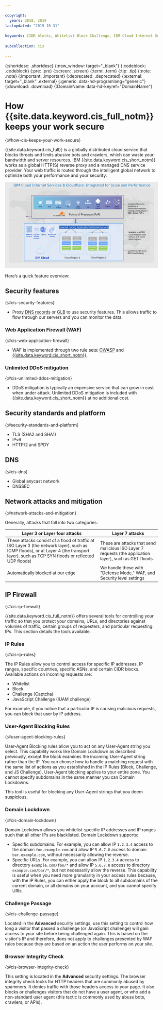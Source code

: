 ```yaml
---

copyright:
  years: 2018, 2019
lastupdated: "2019-10-31"

keywords: CIDR blocks, Whitelist Block Challenge, IBM Cloud Internet Services, security features

subcollection: cis

---
```


{:shortdesc: .shortdesc}
{:new_window: target="_blank"}
{:codeblock: .codeblock}
{:pre: .pre}
{:screen: .screen}
{:term: .term}
{:tip: .tip}
{:note: .note}
{:important: .important}
{:deprecated: .deprecated}
{:external: target="_blank" .external}
{:generic: data-hd-programlang="generic"}
{:download: .download}
{:DomainName: data-hd-keyref="DomainName"}

# How {{site.data.keyword.cis_full_notm}} keeps your work secure
{:#how-cis-keeps-your-work-secure}

{{site.data.keyword.cis_full}} is a globally distributed cloud service that blocks threats and limits abusive bots and crawlers, which can waste your bandwidth and server resources. IBM {{site.data.keyword.cis_short_notm}} works as a global HTTP(S) reverse proxy and a managed DNS service provider. Your web traffic is routed through the intelligent global network to optimize both your performance and your security.

![security-graphic.png](images/security-graphic.png)

Here’s a quick feature overview:

## Security features
{:#cis-security-features}

 * Proxy [DNS records](/docs/cis?topic=cis-dns-concepts#dns-concepts-proxying-dns-records) or [GLB](/docs/cis?topic=cis-global-load-balancer-glb-concepts) to use security features. This allows traffic to flow through our servers and you can monitor the data.

### Web Application Firewall (WAF)
{:#cis-web-application-firewall}

 * WAF is implemented through two rule sets: [OWASP](/docs/cis?topic=cis-owasp-rule-set-for-waf) and [{{site.data.keyword.cis_short_notm}}](/docs/cis?topic=cis-waf-settings#cis-ruleset-for-waf).

### Unlimited DDoS mitigation
{:#cis-unlimited-ddos-mitigation}

 * DDoS mitigation is typically an expensive service that can grow in cost when under attack. Unlimited DDoS mitigation is included with {{site.data.keyword.cis_short_notm}} at no additional cost.

## Security standards and platform
{:#security-standards-and-platform}

 * TLS (SHA2 and SHA1)
 * IPv6
 * HTTP/2 and SPDY

## DNS
{:#cis-dns}

 * Global anycast network
 * DNSSEC

## Network attacks and mitigation
{:#network-attacks-and-mitigation}

Generally, attacks that fall into two categories:

| Layer 3 or Layer four attacks | Layer 7 attacks |
|------------------------------|-----------------|
|These attacks consist of a flood of traffic at ISO Layer 3 (the network layer), such as ICMP floods), or at Layer 4 (the transport layer), such as TCP SYN floods or reflected UDP floods) |These are attacks that send malicious ISO Layer 7 requests (the application layer), such as GET floods.  |
| Automatically blocked at our edge | We handle these with "Defense Mode," WAF, and Security level settings |

## IP Firewall
{:#cis-ip-firewall}

{{site.data.keyword.cis_full_notm}} offers several tools for controlling your traffic so that you protect your domains, URLs, and directories against volumes of traffic, certain groups of requesters, and particular requesting IPs. This section details the tools available.

### IP Rules
{:#cis-ip-rules}

The IP Rules allow you to control access for specific IP addresses, IP ranges, specific countries, specific ASNs, and certain CIDR blocks. Available actions on incoming requests are:
  * Whitelist
  * Block
  * Challenge (Captcha)
  * JavaScript Challenge (IUAM challenge)

For example, if you notice that a particular IP is causing malicious requests, you can block that user by IP address.

### User-Agent Blocking Rules
{:#user-agent-blocking-rules}

User-Agent Blocking rules allow you to act on any User-Agent string you select. This capability works like Domain Lockdown as described previously, except the block examines the incoming User-Agent string rather than the IP. You can choose how to handle a matching request with the same list of actions as you established in the IP Rules (Block, Challenge, and JS Challenge). User-Agent blocking applies to your entire zone. You cannot specify subdomains in the same manner you can Domain Lockdowns.

This tool is useful for blocking any User-Agent strings that you deem suspicious.

### Domain Lockdown
{:#cis-domain-lockdown}

Domain Lockdown allows you whitelist-specific IP addresses and IP ranges such that all other IPs are blacklisted. Domain Lockdown supports:

  * Specific subdomains. For example, you can allow IP `1.2.3.4` access to the domain `foo.example.com` and allow IP `5.6.7.8` access to domain `bar.example.com`, without necessarily allowing the reverse.
  * Specific URLs. For example, you can allow IP `1.2.3.4` access to directory `example.com/foo/*` and allow IP `5.6.7.8`  access to directory `example.com/bar/*`, but not necessarily allow the reverse.
This capability is useful when you need more granularity in your access rules because, with the IP Rules, you can either apply the block to all subdomains of the current domain, or all domains on your account, and you cannot specify URIs.

### Challenge Passage
{:#cis-challenge-passage}

Located in the **Advanced** security settings, use this setting to control how long a visitor that passed a challenge (or JavaScript challenge) will gain access to your site before being challenged again. This is based on the visitor's IP and therefore, does not apply to challenges presented by WAF rules because they are based on an action the user performs on your site.

### Browser Integrity Check
{:#cis-browser-integrity-check}

This setting is located in the **Advanced** security settings. The browser integrity check looks for HTTP headers that are commonly abused by spammers. It denies traffic with those headers access to your page. It also blocks or challenges visitors that do not have a user agent, or who add a non-standard user agent (this tactic is commonly used by abuse bots, crawlers, or APIs).
